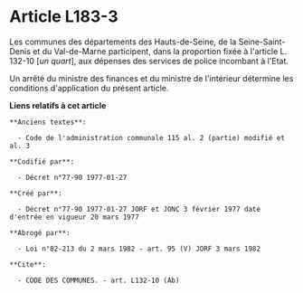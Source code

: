 # Article L183-3

Les communes des départements des Hauts-de-Seine, de la Seine-Saint-Denis et du Val-de-Marne participent, dans la proportion
fixée à l'article L. 132-10 [*un quart*], aux dépenses des services de police incombant à l'Etat.

Un arrêté du ministre des finances et du ministre de l'intérieur détermine les conditions d'application du présent article.

**Liens relatifs à cet article**

	**Anciens textes**:

	  - Code de l'administration communale 115 al. 2 (partie) modifié et al. 3

	**Codifié par**:

	  - Décret n°77-90 1977-01-27

	**Créé par**:

	  - Décret n°77-90 1977-01-27 JORF et JONC 3 février 1977 date d'entrée en vigueur 20 mars 1977

	**Abrogé par**:

	  - Loi n°82-213 du 2 mars 1982 - art. 95 (V) JORF 3 mars 1982

	**Cite**:

	  - CODE DES COMMUNES. - art. L132-10 (Ab)
